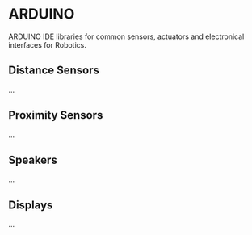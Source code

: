 # ARDUINO
ARDUINO IDE libraries for common sensors, actuators and electronical interfaces for Robotics.

## Distance Sensors
...
## Proximity Sensors
...
## Speakers
...
## Displays
...
